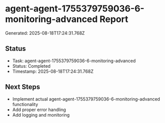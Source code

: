 # agent-agent-1755379759036-6-monitoring-advanced Report

Generated: 2025-08-18T17:24:31.768Z

## Status
- Task: agent-agent-1755379759036-6-monitoring-advanced
- Status: Completed
- Timestamp: 2025-08-18T17:24:31.768Z

## Next Steps
- Implement actual agent-agent-1755379759036-6-monitoring-advanced functionality
- Add proper error handling
- Add logging and monitoring
